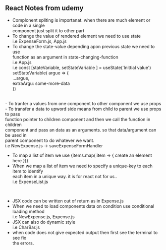 ## React Notes from udemy
- Complonent spliting is importanat. when there are much element or code in a single <br>
component just split it to other part
- To change the value of rendered element we need to use state <br>
i.e ExpenseForm.js, App.js
- To change the state-value depending apon previous state we need to use <br>
    function as an argument in state-changing-function <br> 
    i.e App.js <br>
    i.e const [stateVariable, setStateVariable ] = useState('Inittial value') <br>
        setStateVariable( argue => {<br>
            ...argue,<br>
            extraArgu: some-more-data<br>
        })<br>
<br>
- To tranfer a values from one component to other component we use props
- To transfer a data to upword side means from child to parent we use props to pass <br>function pointer to children component and then we call the function in children <br> component and pass an data as an arguments. so that data/argument can be used in <br>parent component to do whatever we want.<br>
i.e NewExpense.js -> saveExpenseFormHandler
<br>

- To map a list of item we use {items.map( item => { create an element here })}
- When we map a list of item  we need to specify a unique-key to each item to identify <br> each item in a unique way. it is for react not for us..<br>
i.e ExpenseList.js 
<br>

- JSX code can be written out of return as in Expense.js 
- When we need to load components data on condition use conditional loading method<br>
i.e NewExpense.js, Expense.js
- JSX can also do dynamic style<br>
i.e CharBar.js
- when code does not give expected output then first see the terminal to see fix <br>the errors.






